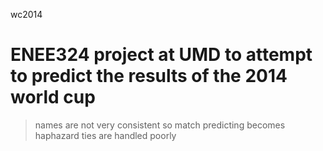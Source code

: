 wc2014

ENEE324 project at UMD to attempt to predict the results of the 2014 world cup
=======

> names are not very consistent so match predicting becomes haphazard
> ties are handled poorly
